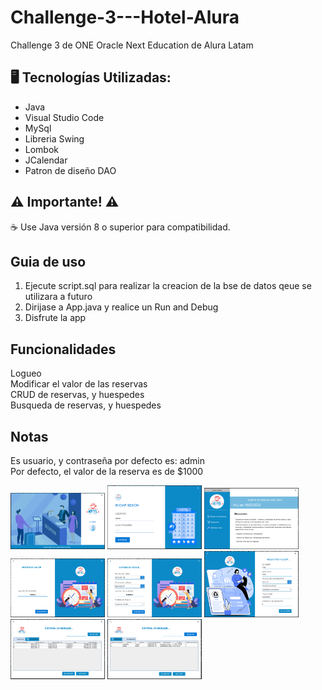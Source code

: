 # Challenge-3---Hotel-Alura
Challenge 3 de ONE Oracle Next Education de Alura Latam

## 🖥️ Tecnologías Utilizadas:
- Java
- Visual Studio Code
- MySql
- Libreria Swing
- Lombok
- JCalendar
- Patron de diseño DAO

## ⚠️ Importante! ⚠️
☕ Use Java versión 8 o superior para compatibilidad.

## Guia de uso
1. Ejecute script.sql para realizar la creacion de la bse de datos qeue se utilizara a futuro
2. Dirijase a App.java y realice un Run and Debug
3. Disfrute la app

## Funcionalidades
Logueo <br>
Modificar el valor de las reservas <br>
CRUD de reservas, y huespedes <br>
Busqueda de reservas, y huespedes <br>

## Notas
Es usuario, y contraseña por defecto es: admin <br>
Por defecto, el valor de la reserva es de $1000 <br>

<img src="MD\1.png" width="30%" height="30%" alt="Inicio">
<img src="MD\2.png" width="30%" height="30%" alt="Login">
<img src="MD\3.png" width="30%" height="30%" alt="Menu principal">
<img src="MD\4.png" width="30%" height="30%" alt="Modificar valor">
<img src="MD\5.png" width="30%" height="30%" alt="Carga reserva">
<img src="MD\6.png" width="30%" height="30%" alt="Carga huesped">
<img src="MD\7.png" width="30%" height="30%" alt="RUD de Reservas">
<img src="MD\8.png" width="30%" height="30%" alt="RUD de Huespedes">
